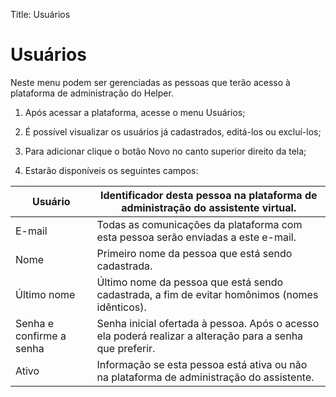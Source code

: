Title: Usuários

# Usuários

Neste menu podem ser gerenciadas as pessoas que terão acesso à plataforma de
administração do Helper.

1.  Após acessar a plataforma, acesse o menu Usuários;

2.  É possível visualizar os usuários já cadastrados, editá-los ou excluí-los;

3.  Para adicionar clique o botão Novo no canto superior direito da tela;

4.  Estarão disponíveis os seguintes campos:

|Usuário|Identificador desta pessoa na plataforma de administração do assistente virtual.|
|-|-|
|E-mail|Todas as comunicações da plataforma com esta pessoa serão enviadas a este e-mail.|
|Nome|Primeiro nome da pessoa que está sendo cadastrada.|
|Último nome|Último nome da pessoa que está sendo cadastrada, a fim de evitar homônimos (nomes idênticos).|
|Senha e confirme a senha|Senha inicial ofertada à pessoa. Após o acesso ela poderá realizar a alteração para a senha que preferir.|
|Ativo|Informação se esta pessoa está ativa ou não na plataforma de administração do assistente.|

